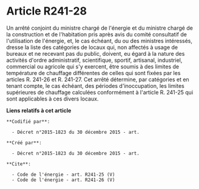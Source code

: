 # Article R241-28

Un arrêté conjoint du ministre chargé de l'énergie et du ministre chargé de la construction et de l'habitation pris après
avis du comité consultatif de l'utilisation de l'énergie, et, le cas échéant, du ou des ministres intéressés, dresse la liste
des catégories de locaux qui, non affectés à usage de bureaux et ne recevant pas du public, doivent, eu égard à la nature des
activités d'ordre administratif, scientifique, sportif, artisanal, industriel, commercial ou agricole qui s'y exercent, être
soumis à des limites de température de chauffage différentes de celles qui sont fixées par les articles R. 241-26 et R.
241-27. Cet arrêté détermine, par catégories et en tenant compte, le cas échéant, des périodes d'inoccupation, les limites
supérieures de chauffage calculées conformément à l'article R. 241-25 qui sont applicables à ces divers locaux.

**Liens relatifs à cet article**

	**Codifié par**:

	  - Décret n°2015-1823 du 30 décembre 2015 - art.

	**Créé par**:

	  - Décret n°2015-1823 du 30 décembre 2015 - art.

	**Cite**:

	  - Code de l'énergie - art. R241-25 (V)
	  - Code de l'énergie - art. R241-26 (V)
